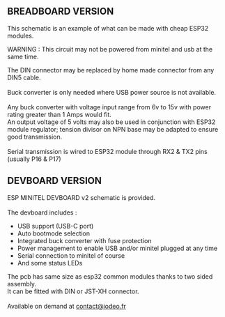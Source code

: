 ## BREADBOARD VERSION
This schematic is an example of what can be made with cheap ESP32 modules.

WARNING : This circuit may not be powered from minitel and usb at the same time.

The DIN connector may be replaced by home made connector from any DIN5 cable.
<br><br>Buck converter is only needed where USB power source is not available.
<br><br>Any buck converter with voltage input range from 6v to 15v with power rating greater than 1 Amps would fit.
<br>An output voltage of 5 volts may also be used in conjunction with ESP32 module regulator; tension divisor on NPN base may be adapted to ensure good transmission.
<br><br>Serial transmission is wired to ESP32 module through RX2 & TX2 pins (usually P16 & P17)

## DEVBOARD VERSION
ESP MINITEL DEVBOARD v2 schematic is provided.
<br><br>The devboard includes :
* USB support (USB-C port)
* Auto bootmode selection
* Integrated buck converter with fuse protection
* Power management to enable USB and/or minitel plugged at any time
* Serial connection to minitel of course
* And some status LEDs

The pcb has same size as esp32 common modules thanks to two sided assembly. 
<br>It can be fitted with DIN or JST-XH connector.
<br><br>Available on demand at [contact@iodeo.fr](mailto:contact@iodeo.fr)
